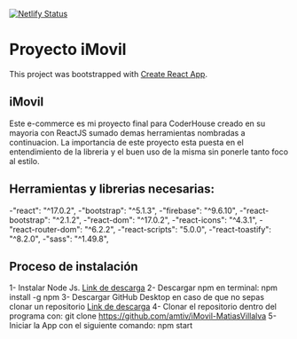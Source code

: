 [![Netlify Status](https://api.netlify.com/api/v1/badges/66c28a08-3304-4caa-8dbb-ddbc35b019d1/deploy-status)](https://app.netlify.com/sites/spectacular-panda-f3e80c/deploys)

# Proyecto iMovil

This project was bootstrapped with [Create React App](https://github.com/facebook/create-react-app).

## iMovil

Este e-commerce es mi proyecto final para CoderHouse creado en su mayoria con ReactJS sumado demas herramientas nombradas a continuacion. La importancia de este proyecto esta puesta en el entendimiento de la libreria y el buen uso de la misma sin ponerle tanto foco al estilo.

## Herramientas y librerias necesarias:

-"react": "^17.0.2",
-"bootstrap": "^5.1.3",
-"firebase": "^9.6.10",
-"react-bootstrap": "^2.1.2",
-"react-dom": "^17.0.2",
-"react-icons": "^4.3.1",
-"react-router-dom": "^6.2.2",
-"react-scripts": "5.0.0",
-"react-toastify": "^8.2.0",
-"sass": "^1.49.8",

## Proceso de instalación
1- Instalar Node Js.
[Link de descarga](https://nodejs.org/en/descargar/)
2- Descargar npm en terminal:
npm install -g npm
3- Descargar GitHub Desktop en caso de que no sepas clonar un repositorio
[Link de descarga](https://desktop.github.com)
4- Clonar el repositorio dentro del programa con:
git clone https://github.com/amtiv/iMovil-MatiasVillalva
5- Iniciar la App con el siguiente comando:
npm start